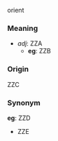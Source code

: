orient
### Meaning
+ _adj_: ZZA
    + __eg__: ZZB

### Origin

ZZC

### Synonym

__eg__: ZZD

+ ZZE



